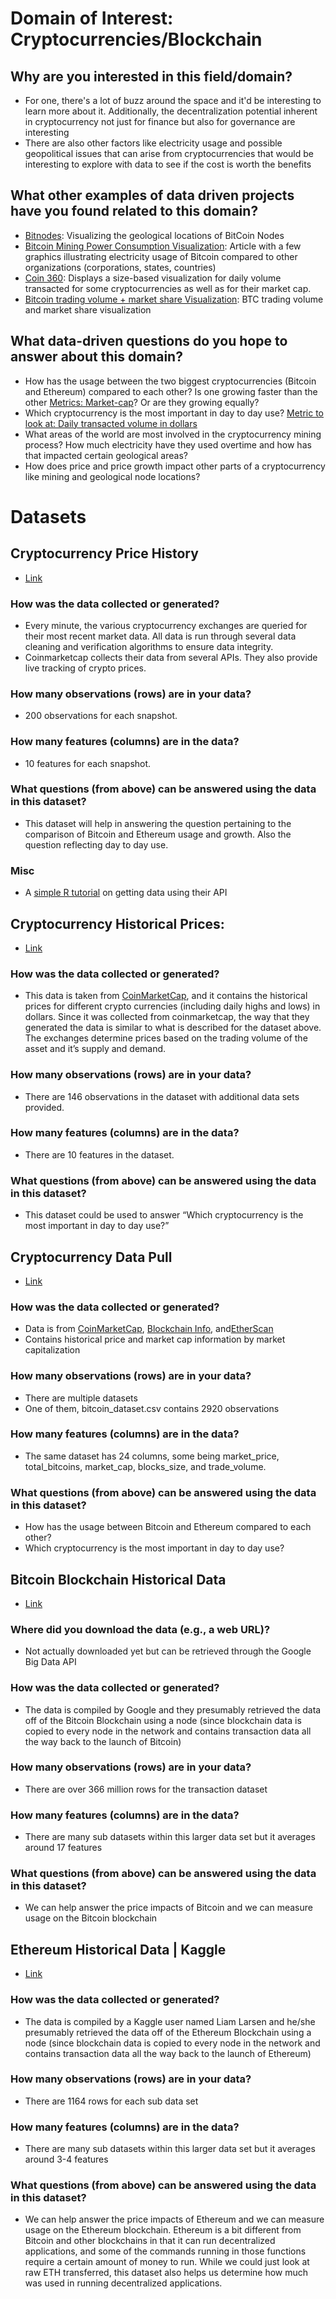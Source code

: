 # Domain of Interest: Cryptocurrencies/Blockchain

## Why are you interested in this field/domain?

- For one, there's a lot of buzz around the space and it'd be interesting to learn more about it. Additionally, the decentralization potential inherent in cryptocurrency not just for finance but also for governance are interesting
- There are also other factors like electricity usage and possible geopolitical issues that can arise from cryptocurrencies that would be interesting to explore with data to see if the cost is worth the benefits

## What other examples of data driven projects have you found related to this domain?

- [Bitnodes](https://bitnodes.io/): Visualizing the geological locations of BitCoin Nodes
- [Bitcoin Mining Power Consumption Visualization](https://www.visualcapitalist.com/visualizing-the-power-consumption-of-bitcoin-mining/): Article with a few graphics illustrating electricity usage of Bitcoin compared to other organizations (corporations, states, countries)
- [Coin 360](https://coin360.com/): Displays a size-based visualization for daily volume transacted for some cryptocurrencies as well as for their market cap.
- [Bitcoin trading volume + market share Visualization](https://data.bitcoinity.org/markets/volume/30d?c=e&t=b): BTC trading volume and market share visualization

## What data-driven questions do you hope to answer about this domain?

- How has the usage between the two biggest cryptocurrencies (Bitcoin and Ethereum) compared to each other? Is one growing faster than the other [Metrics: Market-cap](https://coin360.com)? Or are they growing equally?
- Which cryptocurrency is the most important in day to day use? [Metric to look at: Daily transacted volume in dollars](https://coin360.com/?dependsOn=volume)
- What areas of the world are most involved in the cryptocurrency mining process? How much electricity have they used overtime and how has that impacted certain geological areas?
- How does price and price growth impact other parts of a cryptocurrency like mining and geological node locations?

# Datasets

## Cryptocurrency Price History

- [Link](https://coinmarketcap.com/historical/)

### How was the data collected or generated?

- Every minute, the various cryptocurrency exchanges are queried for their most recent market data. All data is run through several data cleaning and verification algorithms to ensure data integrity.
- Coinmarketcap collects their data from several APIs. They also provide live tracking of crypto prices.

### How many observations (rows) are in your data?

- 200 observations for each snapshot.

### How many features (columns) are in the data?

- 10 features for each snapshot.

### What questions (from above) can be answered using the data in this dataset?

- This dataset will help in answering the question pertaining to the comparison of Bitcoin and Ethereum usage and growth. Also the question reflecting day to day use.

### Misc

- A [simple R tutorial](https://www.cryptodatadownload.com/blog/how-to-download-coinbase-price-data-R.html) on getting data using their API

## Cryptocurrency Historical Prices:

- [Link](https://www.kaggle.com/sudalairajkumar/cryptocurrencypricehistory)

### How was the data collected or generated?

- This data is taken from [CoinMarketCap](https://coinmarketcap.com/), and it contains the historical prices for different crypto currencies (including daily highs and lows) in dollars. Since it was collected from coinmarketcap, the way that they generated the data is similar to what is described for the dataset above. The exchanges determine prices based on the trading volume of the asset and it’s supply and demand.

### How many observations (rows) are in your data?

- There are 146 observations in the dataset with additional data sets provided.

### How many features (columns) are in the data?

- There are 10 features in the dataset.

### What questions (from above) can be answered using the data in this dataset?

- This dataset could be used to answer “Which cryptocurrency is the most important in day to day use?”

## Cryptocurrency Data Pull

- [Link](https://www.kaggle.com/sudalairajkumar/cryptocurrency-data-pull)

### How was the data collected or generated?

- Data is from [CoinMarketCap](https://coinmarketcap.com/), [Blockchain Info](https://www.blockchain.com/explorer), and[EtherScan](https://etherscan.io/charts)
- Contains historical price and market cap information by market capitalization

### How many observations (rows) are in your data?

- There are multiple datasets
- One of them, bitcoin_dataset.csv contains 2920 observations

### How many features (columns) are in the data?

- The same dataset has 24 columns, some being market_price, total_bitcoins, market_cap, blocks_size, and trade_volume.

### What questions (from above) can be answered using the data in this dataset?

- How has the usage between Bitcoin and Ethereum compared to each other?
- Which cryptocurrency is the most important in day to day use?

## Bitcoin Blockchain Historical Data

- [Link](https://www.kaggle.com/bigquery/bitcoin-blockchain)

### Where did you download the data (e.g., a web URL)?

- Not actually downloaded yet but can be retrieved through the Google Big Data API

### How was the data collected or generated?

- The data is compiled by Google and they presumably retrieved the data off of the Bitcoin Blockchain using a node (since blockchain data is copied to every node in the network and contains transaction data all the way back to the launch of Bitcoin)

### How many observations (rows) are in your data?

- There are over 366 million rows for the transaction dataset

### How many features (columns) are in the data?

- There are many sub datasets within this larger data set but it averages around 17 features

### What questions (from above) can be answered using the data in this dataset?

- We can help answer the price impacts of Bitcoin and we can measure usage on the Bitcoin blockchain

## Ethereum Historical Data | Kaggle

- [Link](https://www.kaggle.com/kingburrito666/ethereum-historical-data)

### How was the data collected or generated?

- The data is compiled by a Kaggle user named Liam Larsen and he/she presumably retrieved the data off of the Ethereum Blockchain using a node (since blockchain data is copied to every node in the network and contains transaction data all the way back to the launch of Ethereum)

### How many observations (rows) are in your data?

- There are 1164 rows for each sub data set

### How many features (columns) are in the data?

- There are many sub datasets within this larger data set but it averages around 3-4 features

### What questions (from above) can be answered using the data in this dataset?

- We can help answer the price impacts of Ethereum and we can measure usage on the Ethereum blockchain. Ethereum is a bit different from Bitcoin and other blockchains in that it can run decentralized applications, and some of the commands running in those functions require a certain amount of money to run. While we could just look at raw ETH transferred, this dataset also helps us determine how much was used in running decentralized applications.
